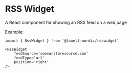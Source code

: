 # RSS Widget
A React component for showing an RSS feed on a web page

Example:
```
import { RssWidget } from '@lowell-nordic/rsswidget'

<RssWidget
	feedSource='someurltoresource.com'
	feedType='url'
	position='right'
/>
```
